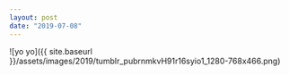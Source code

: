 ```yaml
---
layout: post
date: "2019-07-08"
---
```


![yo yo]({{ site.baseurl }}/assets/images/2019/tumblr_pubrnmkvH91r16syio1_1280-768x466.png)